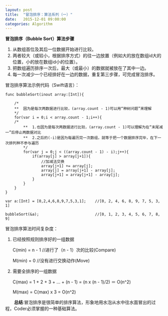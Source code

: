 ```yaml
---
layout: post
title:  "冒泡排序：算法系列（一）"
date:   2015-12-01 09:00:00
categories: Algorithm
---
```

**冒泡排序（Bubble Sort）算法步骤**

1. 从数组首位及其后一位数据开始进行比较。
2. 两者较大（或较小，根据排序方式）的往一边放置（例如大的放在数组id大的位置，小的放在数组id小的位置）。
3. 把数组遍历排序一次后，最大（或最小）的数据就被放在了其中一边。
4. 每一次减少一个已经排好在一边的数据，重复第三步骤，可完成冒泡排序。

冒泡排序算法示例代码（Swift语言）：

	func bubbleSort(inout array:[Int]){
	    
	    /*
	    **  因为是每次两数据进行比较，(array.count - 1)可以用“种树问题”来理解
	    */
	    for(var i = 0;i < array.count - 1;i++){
		/*
	        **  1.也因为是每次两数据进行比较，(array.count - 1)可以理解为在“末尾减一”后停止两数据对比
	        **  2.之后的(-i)是因为每遍历完一次数组，就等于把一个数据排序完毕，在下一次排列种不参与遍历
	        */
	        for(var j = 0;j < ((array.count - 1) - i);j++){
	            if(array[j] > array[j+1]){
	            	//加减法交换
	                array[j+1] += array[j];
	                array[j] = array[j+1] - array[j];
	                array[j+1] = array[j+1] - array[j];
	            }
	        }
	    }
	}

	var a:[Int] = [0,2,4,6,8,9,7,5,3,1];    //[0, 2, 4, 6, 8, 9, 7, 5, 3, 1]

	bubbleSort(&a);	                        //[0, 1, 2, 3, 4, 5, 6, 7, 8, 9]

冒泡排序算法时间复杂度：

1. 已经按照规则排序好的一组数据

	C(min) = n - 1	    //进行了（n - 1）次的比较(Compare)
	
	M(min) = 0	    //没有进行交换动作(Move)

2. 需要全排序的一组数据

	C(max) = 1 + 2 + 3 + ... + (n - 1) = (n x (n - 1)/2) ＝ O(n^2)
	
	M(max) = C(max) x 3 = O(n^2)

&emsp;&emsp;**总结**:冒泡排序是很简单的排序算法，形象地用水泡从水中往水面冒出的过程，Coder必须掌握的一种基础算法。
